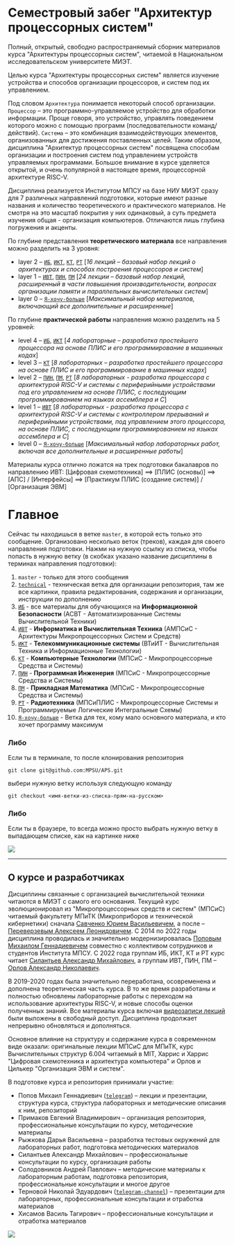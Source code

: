 # Семестровый забег "Архитектур процессорных систем"

Полный, открытый, свободно распространяемый сборник материалов курса "Архитектуры процессорных систем", читаемой в Национальном исследовательском университете МИЭТ. 

Целью курса "Архитектуры процессорных систем" является изучение устройства и способов организации процессоров, и систем под их управлением.

Под словом `Архитектура` понимается некоторый способ организации. `Процессор` – это программно-управляемое устройство для обработки информации. Проще говоря, это устройство, управлять поведением которого можно с помощью программ (последовательности команд/действий). `Система` – это комбинация взаимодействующих элементов, организованных для достижения поставленных целей. Таким образом, дисциплина "Архитектур процессорных систем" посвящена способам организации и построения систем под управлением устройств управляемых программами. Большое внимание в курсе уделяется открытой, и очень популярной в настоящее время, процессорной архитектуре RISC-V.

Дисциплина реализуется Институтом МПСУ на базе НИУ МИЭТ сразу для 7 различных направлений подготовки, которые имеют разные названия и количество теоретического и практического материалов. Не смотря на это масштаб покрытия у них одинаковый, а суть предмета изучения общая - организация компьютеров. Отличаются лишь глубина погружения и акценты.

По глубине представления **теоретического материала** все направления можно разделить на 3 уровня:
- layer 2 – [`ИБ`](https://github.com/MPSU/APS/tree/ИБ), [`ИКТ`](https://github.com/MPSU/APS/tree/ИКТ), [`КТ`](https://github.com/MPSU/APS/tree/КТ), [`РТ`](https://github.com/MPSU/APS/tree/РТ) [*16 лекций – базовый набор лекций о архитектурах и способах построения процессоров и систем*]
- layer 1 – [`ИВТ`](https://github.com/MPSU/APS/tree/ИВТ), [`ПИН`](https://github.com/MPSU/APS/tree/ПИН), [`ПМ`](https://github.com/MPSU/APS/tree/ПМ) [*24 лекции – базовый набор лекций, расширенный в части повышения производительности, вопросах организации памяти и параллельных вычислительных систем*]
- layer 0 – [`Я-хочу-больше`](https://github.com/MPSU/APS/tree/Я-хочу-больше) [*Максимальный набор материалов, включающий все дополнительные и расширенные*]

По глубине **практической работы** направления можно разделить на 5 уровней:
- level 4 – [`ИБ`](https://github.com/MPSU/APS/tree/ИБ/Labs), [`ИКТ`](https://github.com/MPSU/APS/tree/ИКТ/Labs) [*4 лабораторные – разработка простейшего процессора на основе ПЛИС и его программирование в машинных кодах*]
- level 3 – [`КТ`](https://github.com/MPSU/APS/tree/КТ/Labs) [*8 лабораторных – разработка простейшего процессора на основе ПЛИС и его программирование в машинных кодах*]
- level 2 – [`ПИН`](https://github.com/MPSU/APS/tree/ПИН/Labs), [`ПМ`](https://github.com/MPSU/APS/tree/ПМ/Labs), [`РТ`](https://github.com/MPSU/APS/tree/РТ/Labs) [*8 лабораторных - разработка процессора с архитектурой RISC-V и системы с периферийными устройствами под его управлением на основе ПЛИС, с последующим программированием на языках ассемблера и C*]
- level 1 – [`ИВТ`](https://github.com/MPSU/APS/tree/ИВТ/Labs) [*8 лабораторных - разработка процессора с архитектурой RISC-V и системы с контроллером прерываний и периферийными устройствами, под управлением этого процессора, на основе ПЛИС, с последующим программированием на языках ассемблера и C*]
- level 0 – [`Я-хочу-больше`](https://github.com/MPSU/APS/tree/Я-хочу-больше/Labs) [*Максимальный набор лабораторных работ, включая все дополнительные и расширенные работы*]

Материалы курса отлично ложатся на трек подготовки бакалавров по направлению ИВТ:
[Цифровая схемотехника] ⟹ [ПЛИС (основы)] ⟹ [АПС] / [Интерфейсы] ⟹ [Практикум ПЛИС (создание систем)] / [Организация ЭВМ]

# Главное

Сейчас ты находишься в ветке `master`, в которой есть только это сообщение. Организовано несколько веток (треков), каждая для своего направления подготовки. Нажми на нужную ссылку из списка, чтобы попасть в нужную ветку (в скобках указано название дисциплины в терминах направления подготовки):

1. `master` - только для этого сообщения
2. [`technical`](https://github.com/MPSU/APS/tree/technical) - техническая ветка для организации репозитория, там же все картинки, правила редактирования, содержания и организации, инструкции по дополнению
3. [`ИБ`](https://github.com/MPSU/APS/tree/ИБ) - все материалы для обучающихся на **Информационной Безопасности** (АСВТ - Автоматизированные Системы Вычислительной Техники)
4. [`ИВТ`](https://github.com/MPSU/APS/tree/ИВТ) - **Информатика и Вычислительная Техника** (АМПСиС - Архитектуры Микропроцессорных Систем и Средств)
5. [`ИКТ`](https://github.com/MPSU/APS/tree/ИКТ) - **Телекоммуникационные системы** (ВТиИТ - Вычислительная Техника и Информационные Технологии)
6. [`КТ`](https://github.com/MPSU/APS/tree/КТ) - **Компьютерные Технологии** (МПСиС - Микропроцессорные Средства и Системы)
7. [`ПИН`](https://github.com/MPSU/APS/tree/ПИН) - **Программная Инженерия** (МПСиС - Микропроцессорные Средства и Системы)
8. [`ПМ`](https://github.com/MPSU/APS/tree/ПМ) - **Прикладная Математика** (МПСиС - Микропроцессорные Средства и Системы)
9. [`РТ`](https://github.com/MPSU/APS/tree/РТ) - **Радиотехника** (МПСиПЛИС - Микропроцессорные Системы и Программируемые Логические Интегральные Схемы)
10. [`Я-хочу-больше`](https://github.com/MPSU/APS/tree/Я-хочу-больше) - Ветка для тех, кому мало основного материала, и кто хочет программу максимум

### Либо

Если ты в терминале, то после клонирования репозитория

`git clone git@github.com:MPSU/APS.git`

выбери нужную ветку используя следующую команду

`git checkout <имя-ветки-из-списка-прям-на-русском>`

### Либо

Если ты в браузере, то всегда можно просто выбрать нужную ветку в выпадающем списке, как на картинке ниже

![](../technical/Pic/change_branch.png)

---

## О курсе и разработчиках

Дисциплины связанные с организацией вычислительной техники читаются в МИЭТ с самого его основания. Текущий курс эволюционировал из "Микропроцессорных средств и систем" (МПСиС) читаемый факультету МПиТК (Микроприборов и технической кибернетики) сначала [Савченко Юрием Васильевичем](https://miet.ru/person/10551), а после – [Переверзевым Алексеем Леонидовичем](https://miet.ru/person/49309). С 2014 по 2022 годы дисциплина проводилась и значительно модернизировалась [Поповым Михаилом Геннадиевичем](https://miet.ru/person/50480) совместно с коллективом сотрудников и студентов Института МПСУ. С 2022 года группам ИБ, ИКТ, КТ и РТ курс читает [Силантьев Александр Михайлович](https://miet.ru/person/64030), а группам ИВТ, ПИН, ПМ – [Орлов Александр Николаевич](https://miet.ru/person/53686).

В 2019-2020 годах была значительно переработана, осовременена и дополнена теоретическая часть курса. В то же время разработаны и полностью обновлены лабораторные работы с переходом на использование архитектуры RISC-V, и новые способы оценки полученных знаний. Все материалы курса включая [видеозаписи лекций](https://www.youtube.com/c/АПСПопов) были выложены в свободный доступ. Дисциплина продолжает непрерывно обновляться и дополняться.

Основное влияние на структуру и содержание курса в современном виде оказали: оригинальные лекции МПСиС для МПиТК, курс Вычислительных структур 6.004 читаемый в MIT, Харрис и Харрис "Цифровая схемотехника и архитектура компьютера" и Орлов и Цилькер "Организация ЭВМ и систем". 

В подготовке курса и репозитория принимали участие: <!--- В алфавитном порядке -->
- Попов Михаил Геннадиевич ([`telegram`](https://t.me/gr33nka)) – лекции и презентации, структура курса, структура лабораторных и методические описания к ним, репозиторий
- Примаков Евгений Владимирович – организация репозитория, профессиональные консультации по курсу, методические материалы 
- Рыжкова Дарья Васильевна – разработка тестовых окружений для лабораторных работ, подготовка методических материалов
- Силантьев Александр Михайлович – профессиональные консультации по курсу, организация работы
- Солодовников Андрей Павлович – методические материалы к лабораторным работам, подготовка репозитория, профессиональные консультации и многое другое
- Терновой Николай Эдуардович ([`telegram-channel`](https://t.me/cpu_design)) – презентации для лабораторных, профессиональные консультации и отработка материалов
- Хисамов Василь Тагирович – профессиональные консультации и отработка материалов

![](../technical/Pic/logo2.png)
